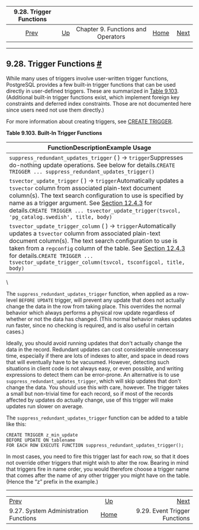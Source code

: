 <!--?xml version="1.0" encoding="UTF-8" standalone="no"?-->

|                        9.28. Trigger Functions                        |                                                           |                                    |                                                       |                                                                        |
| :-------------------------------------------------------------------: | :-------------------------------------------------------- | :--------------------------------: | ----------------------------------------------------: | ---------------------------------------------------------------------: |
| [Prev](functions-admin.html "9.27. System Administration Functions")  | [Up](functions.html "Chapter 9. Functions and Operators") | Chapter 9. Functions and Operators | [Home](index.html "PostgreSQL 17devel Documentation") |  [Next](functions-event-triggers.html "9.29. Event Trigger Functions") |

***

## 9.28. Trigger Functions [#](#FUNCTIONS-TRIGGER)

While many uses of triggers involve user-written trigger functions, PostgreSQL provides a few built-in trigger functions that can be used directly in user-defined triggers. These are summarized in [Table 9.103](functions-trigger.html#BUILTIN-TRIGGERS-TABLE "Table 9.103. Built-In Trigger Functions"). (Additional built-in trigger functions exist, which implement foreign key constraints and deferred index constraints. Those are not documented here since users need not use them directly.)

For more information about creating triggers, see [CREATE TRIGGER](sql-createtrigger.html "CREATE TRIGGER").

**Table 9.103. Built-In Trigger Functions**

| FunctionDescriptionExample Usage                                                                                                                                                                                                                                                                                                                                                                                                                        |
| ------------------------------------------------------------------------------------------------------------------------------------------------------------------------------------------------------------------------------------------------------------------------------------------------------------------------------------------------------------------------------------------------------------------------------------------------------- |
| []()`suppress_redundant_updates_trigger` ( ) → `trigger`Suppresses do-nothing update operations. See below for details.`CREATE TRIGGER ... suppress_redundant_updates_trigger()`                                                                                                                                                                                                                                                                        |
| []()`tsvector_update_trigger` ( ) → `trigger`Automatically updates a `tsvector` column from associated plain-text document column(s). The text search configuration to use is specified by name as a trigger argument. See [Section 12.4.3](textsearch-features.html#TEXTSEARCH-UPDATE-TRIGGERS "12.4.3. Triggers for Automatic Updates") for details.`CREATE TRIGGER ... tsvector_update_trigger(tsvcol, 'pg_catalog.swedish', title, body)`           |
| []()`tsvector_update_trigger_column` ( ) → `trigger`Automatically updates a `tsvector` column from associated plain-text document column(s). The text search configuration to use is taken from a `regconfig` column of the table. See [Section 12.4.3](textsearch-features.html#TEXTSEARCH-UPDATE-TRIGGERS "12.4.3. Triggers for Automatic Updates") for details.`CREATE TRIGGER ... tsvector_update_trigger_column(tsvcol, tsconfigcol, title, body)` |

\


The `suppress_redundant_updates_trigger` function, when applied as a row-level `BEFORE UPDATE` trigger, will prevent any update that does not actually change the data in the row from taking place. This overrides the normal behavior which always performs a physical row update regardless of whether or not the data has changed. (This normal behavior makes updates run faster, since no checking is required, and is also useful in certain cases.)

Ideally, you should avoid running updates that don't actually change the data in the record. Redundant updates can cost considerable unnecessary time, especially if there are lots of indexes to alter, and space in dead rows that will eventually have to be vacuumed. However, detecting such situations in client code is not always easy, or even possible, and writing expressions to detect them can be error-prone. An alternative is to use `suppress_redundant_updates_trigger`, which will skip updates that don't change the data. You should use this with care, however. The trigger takes a small but non-trivial time for each record, so if most of the records affected by updates do actually change, use of this trigger will make updates run slower on average.

The `suppress_redundant_updates_trigger` function can be added to a table like this:

    CREATE TRIGGER z_min_update
    BEFORE UPDATE ON tablename
    FOR EACH ROW EXECUTE FUNCTION suppress_redundant_updates_trigger();

In most cases, you need to fire this trigger last for each row, so that it does not override other triggers that might wish to alter the row. Bearing in mind that triggers fire in name order, you would therefore choose a trigger name that comes after the name of any other trigger you might have on the table. (Hence the “z” prefix in the example.)

***

|                                                                       |                                                           |                                                                        |
| :-------------------------------------------------------------------- | :-------------------------------------------------------: | ---------------------------------------------------------------------: |
| [Prev](functions-admin.html "9.27. System Administration Functions")  | [Up](functions.html "Chapter 9. Functions and Operators") |  [Next](functions-event-triggers.html "9.29. Event Trigger Functions") |
| 9.27. System Administration Functions                                 |   [Home](index.html "PostgreSQL 17devel Documentation")   |                                          9.29. Event Trigger Functions |
